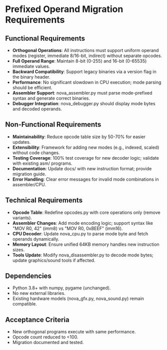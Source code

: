 # Prefixed Operand Migration Requirements

## Functional Requirements
- **Orthogonal Operations**: All instructions must support uniform operand modes (register, immediate 8/16-bit, indirect) without separate opcodes.
- **Full Operand Range**: Maintain 8-bit (0-255) and 16-bit (0-65535) immediate values.
- **Backward Compatibility**: Support legacy binaries via a version flag in the binary header.
- **Performance**: No significant slowdown in CPU execution; mode parsing should be efficient.
- **Assembler Support**: nova_assembler.py must parse mode-prefixed syntax and generate correct binaries.
- **Debugger Integration**: nova_debugger.py should display mode bytes and decoded operands.

## Non-Functional Requirements
- **Maintainability**: Reduce opcode table size by 50-70% for easier updates.
- **Extensibility**: Framework for adding new modes (e.g., indexed, scaled) without code changes.
- **Testing Coverage**: 100% test coverage for new decoder logic; validate with existing asm/ programs.
- **Documentation**: Update docs/ with new instruction format; provide migration guide.
- **Error Handling**: Clear error messages for invalid mode combinations in assembler/CPU.

## Technical Requirements
- **Opcode Table**: Redefine opcodes.py with core operations only (remove variants).
- **Assembler Changes**: Add mode encoding logic; support syntax like "MOV R0, 42" (imm8) vs "MOV R0, 0xBEEF" (imm16).
- **CPU Decoder**: Update nova_cpu.py to parse mode byte and fetch operands dynamically.
- **Memory Layout**: Ensure unified 64KB memory handles new instruction sizes.
- **Tools Update**: Modify nova_disassembler.py to decode mode bytes; update graphics/sound tools if affected.

## Dependencies
- Python 3.8+ with numpy, pygame (unchanged).
- No new external libraries.
- Existing hardware models (nova_gfx.py, nova_sound.py) remain compatible.

## Acceptance Criteria
- New orthogonal programs execute with same performance.
- Opcode count reduced to <100.
- Migration documented and tested.